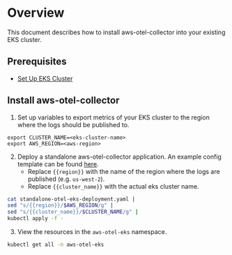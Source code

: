 # Overview

This document describes how to install aws-otel-collector into your existing EKS cluster.

## Prerequisites

* [Set Up EKS Cluster](setup-eks.md)

## Install aws-otel-collector

1. Set up variables to export metrics of your EKS cluster to the region where the logs should be published to.

```
export CLUSTER_NAME=<eks-cluster-name>
export AWS_REGION=<aws-region>
```

2. Deploy a standalone aws-otel-collector application. An example config template can be
   found [here](../../deployment-template/eks/standalone-otel-eks-deployment.yaml).
    * Replace `{{region}}` with the name of the region where the logs are published (e.g. `us-west-2`).
    * Replace `{{cluster_name}}` with the actual eks cluster name.

```bash
cat standalone-otel-eks-deployment.yaml |
sed "s/{{region}}/$AWS_REGION/g" | 
sed "s/{{cluster_name}}/$CLUSTER_NAME/g" |
kubectl apply -f - 
```

3. View the resources in the `aws-otel-eks` namespace.

```bash
kubectl get all -n aws-otel-eks
```
